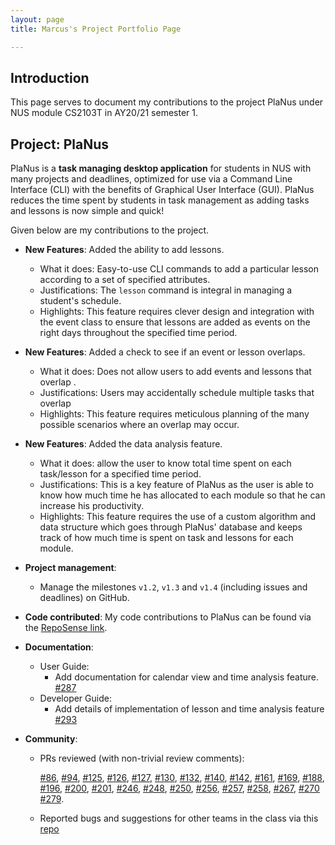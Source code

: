 ```yaml
---
layout: page
title: Marcus's Project Portfolio Page

---
```


## Introduction

This page serves to document my contributions to the project PlaNus under NUS module CS2103T in AY20/21 semester 1. 

## Project: PlaNus

PlaNus is a **task managing desktop application** for students in NUS with many projects and deadlines, 
optimized for use via a Command Line Interface (CLI) with the benefits of Graphical User Interface (GUI).
PlaNus reduces the time spent by students in task management as adding tasks and lessons is now simple and quick!


Given below are my contributions to the project.

* **New Features**: Added the ability to add lessons.

  * What it does: Easy-to-use CLI commands to add a particular lesson according to a set of specified attributes.
  * Justifications: The `lesson`  command is integral in managing a student's schedule.
  * Highlights: This feature requires clever design and integration with the event class to ensure that lessons are added as events on the right days throughout the specified time period. 

* **New Features**: Added a check to see if an event or lesson overlaps.

  * What it does: Does not allow users to add events and lessons that overlap .
  * Justifications: Users may accidentally schedule multiple tasks that overlap
  * Highlights: This feature requires meticulous planning of the many possible scenarios where an overlap may occur.

* **New Features**: Added the data analysis feature.

  * What it does: allow the user to know total time spent on each task/lesson for a specified time period.
  * Justifications: This is a key feature of PlaNus as the user is able to know how much time he has allocated to each module so that he can increase his productivity.
  * Highlights: This feature requires the use of a custom algorithm and data structure which goes through PlaNus' database and keeps track of how much time is spent on task and lessons for each module.

* **Project management**:

  * Manage the milestones `v1.2`, `v1.3` and `v1.4` (including issues and deadlines) on GitHub. 

* **Code contributed**: 
  My code contributions to PlaNus can be found via the [RepoSense link](https://nus-cs2103-ay2021s1.github.io/tp-dashboard/#breakdown=true&search=&sort=groupTitle&sortWithin=title&since=2020-08-14&timeframe=commit&mergegroup=&groupSelect=groupByRepos&checkedFileTypes=docs~functional-code~test-code~other&tabOpen=true&tabType=authorship&tabAuthor=MarcTzh&tabRepo=AY2021S1-CS2103T-T12-3%2Ftp%5Bmaster%5D&authorshipIsMergeGroup=false&authorshipFileTypes=docs~functional-code~test-code).

* **Documentation**:

  * User Guide:
    * Add documentation for calendar view and time analysis feature. [\#287](https://github.com/AY2021S1-CS2103T-T12-3/tp/pull/287)
  * Developer Guide:
    * Add details of implementation of lesson and time analysis feature [\#293](https://github.com/AY2021S1-CS2103T-T12-3/tp/pull/293)

* **Community**:

  * PRs reviewed (with non-trivial review comments): 

    [\#86](https://github.com/AY2021S1-CS2103T-T12-3/tp/pull/86),
    [\#94](https://github.com/AY2021S1-CS2103T-T12-3/tp/pull/94), [\#125](https://github.com/AY2021S1-CS2103T-T12-3/tp/pull/125),
    [\#126](https://github.com/AY2021S1-CS2103T-T12-3/tp/pull/126), [\#127](https://github.com/AY2021S1-CS2103T-T12-3/tp/pull/127),
    [\#130](https://github.com/AY2021S1-CS2103T-T12-3/tp/pull/130), [\#132](https://github.com/AY2021S1-CS2103T-T12-3/tp/pull/132),
    [\#140](https://github.com/AY2021S1-CS2103T-T12-3/tp/pull/140), [\#142](https://github.com/AY2021S1-CS2103T-T12-3/tp/pull/142),
    [\#161](https://github.com/AY2021S1-CS2103T-T12-3/tp/pull/161), [\#169](https://github.com/AY2021S1-CS2103T-T12-3/tp/pull/169),
    [\#188](https://github.com/AY2021S1-CS2103T-T12-3/tp/pull/188), [\#196](https://github.com/AY2021S1-CS2103T-T12-3/tp/pull/196),
    [\#200](https://github.com/AY2021S1-CS2103T-T12-3/tp/pull/200), [\#201](https://github.com/AY2021S1-CS2103T-T12-3/tp/pull/201), 
    [\#246](https://github.com/AY2021S1-CS2103T-T12-3/tp/pull/246), [\#248](https://github.com/AY2021S1-CS2103T-T12-3/tp/pull/248),
    [\#250](https://github.com/AY2021S1-CS2103T-T12-3/tp/pull/250), [#256](https://github.com/AY2021S1-CS2103T-T12-3/tp/pull/256),
    [\#257](https://github.com/AY2021S1-CS2103T-T12-3/tp/pull/257), [\#258](https://github.com/AY2021S1-CS2103T-T12-3/tp/pull/258), 
    [\#267](https://github.com/AY2021S1-CS2103T-T12-3/tp/pull/267), [\#270](https://github.com/AY2021S1-CS2103T-T12-3/tp/pull/270)
    [\#279](https://github.com/AY2021S1-CS2103T-T12-3/tp/pull/279).

  * Reported bugs and suggestions for other teams in the class via this [repo](https://github.com/MarcTzh/ped/issues)

